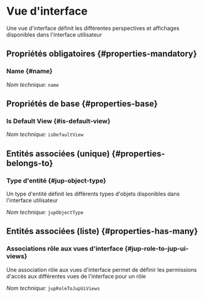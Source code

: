 # Vue d'interface
<!--- THIS FILE IS GENERATED PLEASE DO NOT EDIT IT DIRECTLY --->

Une vue d'interface définit les différentes perspectives et affichages disponibles dans l'interface utilisateur

<OH code="jupUiView"/>




## Propriétés obligatoires {#properties-mandatory}
    
### Name {#name}



*Nom technique:* ```name```
<PH code="jupUiView:name"/>

    


## Propriétés de base {#properties-base}
    
### Is Default View {#is-default-view}



*Nom technique:* ```isDefaultView```
<PH code="jupUiView:isDefaultView"/>

    

## Entités associées (unique) {#properties-belongs-to}

### Type d'entité {#jup-object-type}

Un type d'entité définit les différents types d'objets disponibles dans l'interface utilisateur

*Nom technique:* ```jupObjectType```
<PH code="jupUiView:jupObjectType"/>


## Entités associées (liste) {#properties-has-many}

### Associations rôle aux vues d'interface {#jup-role-to-jup-ui-views}

Une association rôle aux vues d'interface permet de définir les permissions d'accès aux différentes vues de l'interface pour un rôle

*Nom technique:* ```jupRoleToJupUiViews```
<PH code="jupUiView:jupRoleToJupUiViews"/>




